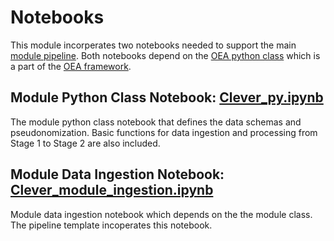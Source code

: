 # Notebooks

This module incorperates two notebooks needed to support the main [module pipeline](https://github.com/microsoft/OpenEduAnalytics/tree/main/modules/Digital_Learning_Apps_and_Platforms/Clever/pipeline). Both notebooks depend on the [OEA python class](https://github.com/microsoft/OpenEduAnalytics/blob/main/framework/notebook/OEA_py.ipynb) which is a part of the [OEA framework](https://github.com/microsoft/OpenEduAnalytics/tree/main/framework).

## Module Python Class Notebook: [Clever_py.ipynb](https://github.com/microsoft/OpenEduAnalytics/blob/main/modules/Digital_Learning_Apps_and_Platforms/Clever/notebook/Clever_py.ipynb)

The module python class notebook that defines the data schemas and pseudonomization. Basic functions for data ingestion and processing from Stage 1 to Stage 2 are also included.

## Module Data Ingestion Notebook: [Clever_module_ingestion.ipynb](https://github.com/microsoft/OpenEduAnalytics/blob/main/modules/Digital_Learning_Apps_and_Platforms/Clever/notebook/Clever_module_ingestion.ipynb)

Module data ingestion notebook which depends on the the module class. The pipeline template incoperates this notebook. 
